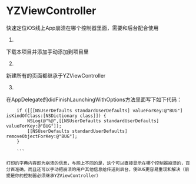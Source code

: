 # YZViewController
快速定位iOS线上App崩溃在哪个控制器里面，需要和后台配合使用

1.
下载本项目并添加手动添加到项目里

2.
新建所有的页面都继承于YZViewController

3.
在AppDelegate的didFinishLaunchingWithOptions方法里面写下如下代码：

```
    if ([[[NSUserDefaults standardUserDefaults] valueForKey:@"BUG"] isKindOfClass:[NSDictionary class]]) {
        NSLog(@"%@",[[NSUserDefaults standardUserDefaults] valueForKey:@"BUG"]);
        [[NSUserDefaults standardUserDefaults] removeObjectForKey:@"BUG"];
    }
    
    ```
    
打印的字典内容即为崩溃的信息，与网上不同的是，这个可以直接显示在哪个控制器崩溃的，百分百准确，而且还可以手动把崩溃的用户其他信息给传送到后台，使BUG更容易重现和解决（前提是你的控制器必须继承YZViewController）
